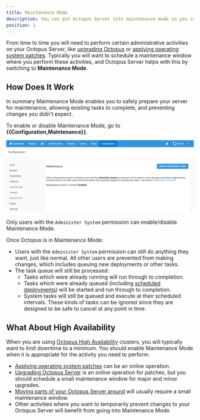 ```yaml
---
title: Maintenance Mode
description: You can put Octopus Server into maintenance mode so you can safely perform server maintenance or other administrative activities.
position: 1
---
```


From time to time you will need to perform certain administrative activities on your Octopus Server, like [upgrading Octopus](/docs/administration/upgrading/index.md) or [applying operating system patches](/docs/administration/managing-infrastructure/applying-operating-system-upgrades.md). Typically you will want to schedule a maintenance window where you perform these activities, and Octopus Server helps with this by switching to **Maintenance Mode**.

## How Does It Work

In summary Maintenance Mode enables you to safely prepare your server for maintenance, allowing existing tasks to complete, and preventing changes you didn't expect.

To enable or disable Maintenance Mode, go to **{{Configuration,Maintenance}}**.

![Maintenance Mode Configuration](maintenance-mode.png "width=500")

Only users with the `Administer System` permission can enable/disable Maintenance Mode.

Once Octopus is in Maintenance Mode:

- Users with the `Administer System` permission can still do anything they want, just like normal. All other users are prevented from making changes, which includes queuing new deployments or other tasks.
- The task queue will still be processed:
  - Tasks which were already running will run through to completion.
  - Tasks which were already queued (including [scheduled deployments](/docs/deployment-process/releases/index.md#scheduling-a-deployment)) will be started and run through to completion.
  - System tasks will still be queued and execute at their scheduled intervals. These kinds of tasks can be ignored since they are designed to be safe to cancel at any point in time.

## What About High Availability

When you are using [Octopus High Availability](/docs/administration/high-availability/index.md) clusters, you will typically want to limit downtime to a minimum. You should enable Maintenance Mode when it is appropriate for the activity you need to perform.

- [Applying operating system patches](/docs/administration/managing-infrastructure/applying-operating-system-upgrades.md) can be an online operation.
- [Upgrading Octopus Server](/docs/administration/upgrading/index.md) is an online operation for patches, but you should schedule a small maintenance window for major and minor upgrades.
- [Moving parts of your Octopus Server around](/docs/administration/managing-infrastructure/moving-your-octopus/index.md) will usually require a small maintenance window.
- Other activities where you want to temporarily prevent changes to your Octopus Server will benefit from going into Maintenance Mode.
